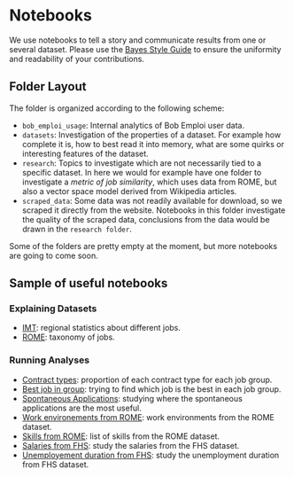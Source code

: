 # Notebooks

We use notebooks to tell a story and communicate results from one or several dataset. Please use the [Bayes Style Guide](https://goo.gl/lhK4JT) to ensure the uniformity and readability of your contributions.

## Folder Layout

The folder is organized according to the following scheme:

* `bob_emploi_usage`: Internal analytics of Bob Emploi user data.
* `datasets`: Investigation of the properties of a dataset. For example how complete it is, how to best read it into memory, what are some quirks or interesting features of the dataset.
* `research`: Topics to investigate which are not necessarily tied to a specific dataset. In here we would for example have one folder to investigate a _metric of job similarity_, which uses data from ROME, but also a vector space model derived from Wikipedia articles.
* `scraped_data`: Some data was not readily available for download, so we scraped it directly from the website. Notebooks in this folder investigate the quality of the scraped data, conclusions from the data would be drawn in the `research folder`.

Some of the folders are pretty empty at the moment, but more notebooks are going to come soon.

## Sample of useful notebooks

### Explaining Datasets

* [IMT](datasets/rome/work_environments.ipynb): regional statistics about different jobs.
* [ROME](datasets/rome/ROME_dataset.ipynb): taxonomy of jobs.

### Running Analyses

* [Contract types](research/contract_types/Contract_Recommendations.ipynb): proportion of each contract type for each job group.
* [Best job in group](research/best_job_in_group/from_job_offers.ipynb): trying to find which job is the best in each job group.
* [Spontaneous Applications](research/application_types/apply_spontaneously.ipynb): studying where the spontaneous applications are the most useful.
* [Work environements from ROME](datasets/rome/work_environments.ipynb): work environments from the ROME dataset.
* [Skills from ROME](datasets/rome/ROME_skills.ipynb): list of skills from the ROME dataset.
* [Salaries from FHS](notebooks/research/salaries/FHS_salaries.ipynb): study the salaries from the FHS dataset.
* [Unemployement duration from FHS](research/unemployment_duration/FHS_raw_duration_exploration.ipynb): study the unemployment duration from FHS dataset.

